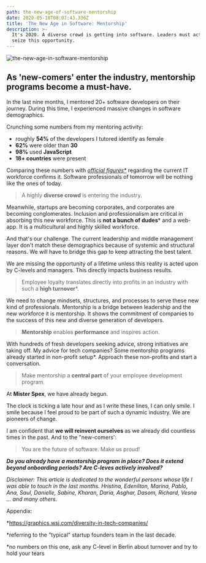 ```yaml
---
path: the-new-age-of-software-mentorship
date: 2020-05-18T08:07:43.336Z
title: 'The New Age in Software: Mentorship'
description: >-
  It's 2020. A diverse crowd is getting into software. Leaders must act fast to
  seize this opportunity.
---
```

![the-new-age-in-software-mentorship](/assets/article_cover.png "The New Age in software: Mentorship")

## As 'new-comers' enter the industry, mentorship programs become a must-have.

In the last nine months, I mentored 20+ software developers on their journey. During this time, I experienced massive changes in software demographics.

Crunching some numbers from my mentoring activity:

* roughly **54%** of the developers I tutored identify as female
* **62%** were older than **30**
* **98%** used **JavaScript**
* **18+ countries** were present

Comparing these numbers with *[official figures*](https://graphics.wsj.com/diversity-in-tech-companies/)* regarding the current IT workforce confirms it. Software professionals of tomorrow will be nothing like the ones of today.

> A highly **diverse crowd** is entering the industry.

Meanwhile, startups are becoming corporates, and corporates are becoming conglomerates. Inclusion and professionalism are critical in absorbing this new workforce. This is **not a bunch of dudes*** and a web-app. It is a multicultural and highly skilled workforce.

And that's our challenge. The current leadership and middle management layer don't match these demographics because of systemic and structural reasons. We will have to bridge this gap to keep attracting the best talent.

We are missing the opportunity of a lifetime unless this reality is acted upon by C-levels and managers. This directly impacts business results.

> Employee loyalty translates directly into profits in an industry with such a **high turnover***.

We need to change mindsets, structures, and processes to serve these new kind of professionals. Mentorship is a bridge between leadership and the new workforce it is mentorship. It shows the commitment of companies to the success of this new and diverse generation of developers.

> **Mentorship** enables **performance** and inspires action.

With hundreds of fresh developers seeking advice, strong initiatives are taking off. My advice for tech companies? Some mentorship programs already started in non-profit setup*. Approach these non-profits and start a conversation.

> Make mentorship a **central part** of your employee development program.

At **Mister Spex**, we have already begun.

The clock is ticking a late hour and as I write these lines, I can only smile. I smile because I feel proud to be part of such a dynamic industry. We are pioneers of change.

I am confident that **we will reinvent ourselves** as we already did countless times in the past. And to the "new-comers':

> You are the future of software. Make us proud!

***Do you already have a mentorship program in place? Does it extend beyond onboarding periods? Are C-leves actively involved?***



*Disclaimer: This article is dedicated to the wonderful persons whose life I was able to touch in the last months. Hristina, Edenilton, Marina, Pablo, Ana, Saul, Danielle, Sabine, Kharan, Daria, Asghar, Dasom, Richard, Vesna ... and many others.*

Appendix:

\*<https://graphics.wsj.com/diversity-in-tech-companies/>

\*referring to the "typical" startup founders team in the last decade.

\*no numbers on this one, ask any C-level in Berlin about turnover and try to hold your tears
